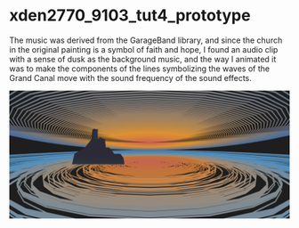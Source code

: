 # xden2770_9103_tut4_prototype

The music was derived from the GarageBand library, and since the church in the original painting is a symbol of faith and hope, I found an audio clip with a sense of dusk as the background music, and the way I animated it was to make the components of the lines symbolizing the waves of the Grand Canal move with the sound frequency of the sound effects.

![An image of the prototype](finalversion.png)